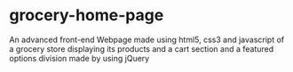 # grocery-home-page
An advanced front-end Webpage made using html5, css3 and javascript of a grocery store displaying its products and a cart section and a featured options division made by using jQuery 
